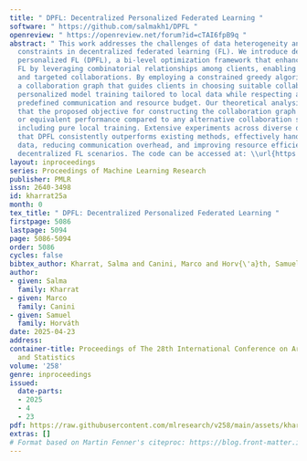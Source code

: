 ```yaml
---
title: " DPFL: Decentralized Personalized Federated Learning "
software: " https://github.com/salmakh1/DPFL "
openreview: " https://openreview.net/forum?id=cTAI6fpB9q "
abstract: " This work addresses the challenges of data heterogeneity and communication
  constraints in decentralized federated learning (FL). We introduce decentralized
  personalized FL (DPFL), a bi-level optimization framework that enhances personalized
  FL by leveraging combinatorial relationships among clients, enabling fine-grained
  and targeted collaborations. By employing a constrained greedy algorithm, DPFL constructs
  a collaboration graph that guides clients in choosing suitable collaborators, enabling
  personalized model training tailored to local data while respecting a fixed and
  predefined communication and resource budget. Our theoretical analysis demonstrates
  that the proposed objective for constructing the collaboration graph yields superior
  or equivalent performance compared to any alternative collaboration structures,
  including pure local training. Extensive experiments across diverse datasets show
  that DPFL consistently outperforms existing methods, effectively handling non-IID
  data, reducing communication overhead, and improving resource efficiency in real-world
  decentralized FL scenarios. The code can be accessed at: \\url{https://github.com/salmakh1/DPFL.} "
layout: inproceedings
series: Proceedings of Machine Learning Research
publisher: PMLR
issn: 2640-3498
id: kharrat25a
month: 0
tex_title: " DPFL: Decentralized Personalized Federated Learning "
firstpage: 5086
lastpage: 5094
page: 5086-5094
order: 5086
cycles: false
bibtex_author: Kharrat, Salma and Canini, Marco and Horv{\'a}th, Samuel
author:
- given: Salma
  family: Kharrat
- given: Marco
  family: Canini
- given: Samuel
  family: Horváth
date: 2025-04-23
address:
container-title: Proceedings of The 28th International Conference on Artificial Intelligence
  and Statistics
volume: '258'
genre: inproceedings
issued:
  date-parts:
  - 2025
  - 4
  - 23
pdf: https://raw.githubusercontent.com/mlresearch/v258/main/assets/kharrat25a/kharrat25a.pdf
extras: []
# Format based on Martin Fenner's citeproc: https://blog.front-matter.io/posts/citeproc-yaml-for-bibliographies/
---
```

